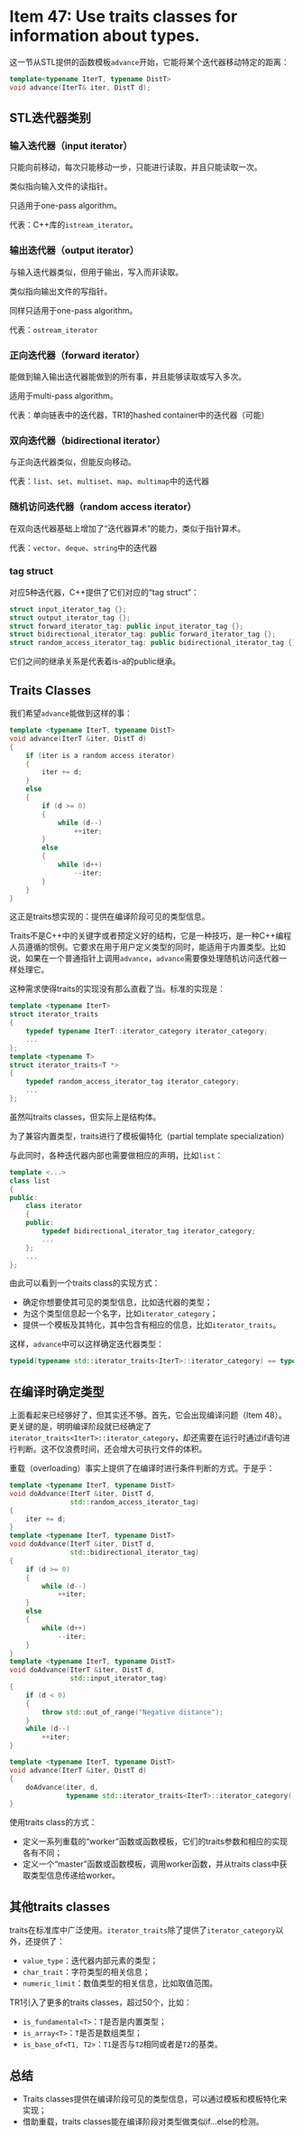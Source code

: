 # Item 47: Use traits classes for information about types.

这一节从STL提供的函数模板`advance`开始，它能将某个迭代器移动特定的距离：

```cpp
template<typename IterT, typename DistT>
void advance(IterT& iter, DistT d);
```

## STL迭代器类别

### 输入迭代器（input iterator）

只能向前移动，每次只能移动一步，只能进行读取，并且只能读取一次。

类似指向输入文件的读指针。

只适用于one-pass algorithm。

代表：C++库的`istream_iterator`。

### 输出迭代器（output iterator）

与输入迭代器类似，但用于输出，写入而非读取。

类似指向输出文件的写指针。

同样只适用于one-pass algorithm。

代表：`ostream_iterator`

### 正向迭代器（forward iterator）

能做到输入输出迭代器能做到的所有事，并且能够读取或写入多次。

适用于multi-pass algorithm。

代表：单向链表中的迭代器，TR1的hashed container中的迭代器（可能）

### 双向迭代器（bidirectional iterator）

与正向迭代器类似，但能反向移动。

代表：`list`、`set`、`multiset`、`map`、`multimap`中的迭代器

### 随机访问迭代器（random access iterator）

在双向迭代器基础上增加了“迭代器算术”的能力，类似于指针算术。

代表：`vector`、`deque`、`string`中的迭代器

### tag struct

对应5种迭代器，C++提供了它们对应的“tag struct”：

```cpp
struct input_iterator_tag {};
struct output_iterator_tag {};
struct forward_iterator_tag: public input_iterator_tag {};
struct bidirectional_iterator_tag: public forward_iterator_tag {};
struct random_access_iterator_tag: public bidirectional_iterator_tag {};
```

它们之间的继承关系是代表着is-a的public继承。

## Traits Classes

我们希望`advance`能做到这样的事：

```cpp
template <typename IterT, typename DistT>
void advance(IterT &iter, DistT d)
{
    if (iter is a random access iterator)
    {
        iter += d;
    }
    else
    {
        if (d >= 0)
        {
            while (d--)
                ++iter;
        }
        else
        {
            while (d++)
                --iter;
        }
    }
}
```

这正是traits想实现的：提供在编译阶段可见的类型信息。

Traits不是C++中的关键字或者预定义好的结构，它是一种技巧，是一种C++编程人员遵循的惯例。它要求在用于用户定义类型的同时，能适用于内置类型。比如说，如果在一个普通指针上调用`advance`，`advance`需要像处理随机访问迭代器一样处理它。

这种需求使得traits的实现没有那么直截了当。标准的实现是：

```cpp
template <typename IterT>
struct iterator_traits
{
    typedef typename IterT::iterator_category iterator_category;
    ...
};
template <typename T>
struct iterator_traits<T *>
{
    typedef random_access_iterator_tag iterator_category;
    ...
};
```

虽然叫traits classes，但实际上是结构体。

为了兼容内置类型，traits进行了模板偏特化（partial template specialization）

与此同时，各种迭代器内部也需要做相应的声明，比如`list`：

```cpp
template <...>
class list
{
public:
    class iterator
    {
    public:
        typedef bidirectional_iterator_tag iterator_category;
        ...
    };
    ...
};
```

由此可以看到一个traits class的实现方式：

- 确定你想要使其可见的类型信息，比如迭代器的类型；
- 为这个类型信息起一个名字，比如`iterator_category`；
- 提供一个模板及其特化，其中包含有相应的信息，比如`iterator_traits`。

这样，`advance`中可以这样确定迭代器类型：

```cpp
typeid(typename std::iterator_traits<IterT>::iterator_category) == typeid(std::random_access_iterator_tag)
```

## 在编译时确定类型

上面看起来已经够好了，但其实还不够。首先，它会出现编译问题（Item 48）。更关键的是，明明编译阶段就已经确定了`iterator_traits<IterT>::iterator_category`，却还需要在运行时通过if语句进行判断。这不仅浪费时间，还会增大可执行文件的体积。

重载（overloading）事实上提供了在编译时进行条件判断的方式。于是乎：

```cpp
template <typename IterT, typename DistT>
void doAdvance(IterT &iter, DistT d,
               std::random_access_iterator_tag)
{
    iter += d;
}
template <typename IterT, typename DistT>
void doAdvance(IterT &iter, DistT d,
               std::bidirectional_iterator_tag)
{
    if (d >= 0)
    {
        while (d--)
            ++iter;
    }
    else
    {
        while (d++)
            --iter;
    }
}
template <typename IterT, typename DistT>
void doAdvance(IterT &iter, DistT d,
               std::input_iterator_tag)
{
    if (d < 0)
    {
        throw std::out_of_range("Negative distance");
    }
    while (d--)
        ++iter;
}

template <typename IterT, typename DistT>
void advance(IterT &iter, DistT d)
{
    doAdvance(iter, d,
              typename std::iterator_traits<IterT>::iterator_category());
}
```

使用traits class的方式：

- 定义一系列重载的“worker”函数或函数模板，它们的traits参数和相应的实现各有不同；
- 定义一个“master”函数或函数模板，调用worker函数，并从traits class中获取类型信息传递给worker。

## 其他traits classes

traits在标准库中广泛使用。`iterator_traits`除了提供了`iterator_category`以外，还提供了：

- `value_type`：迭代器内部元素的类型；
- `char_trait`：字符类型的相关信息；
- `numeric_limit`：数值类型的相关信息，比如取值范围。

TR1引入了更多的traits classes，超过50个，比如：

- `is_fundamental<T>`：`T`是否是内置类型；
- `is_array<T>`：`T`是否是数组类型；
- `is_base_of<T1, T2>`：`T1`是否与`T2`相同或者是`T2`的基类。

## 总结

- Traits classes提供在编译阶段可见的类型信息，可以通过模板和模板特化来实现；
- 借助重载，traits classes能在编译阶段对类型做类似if...else的检测。
